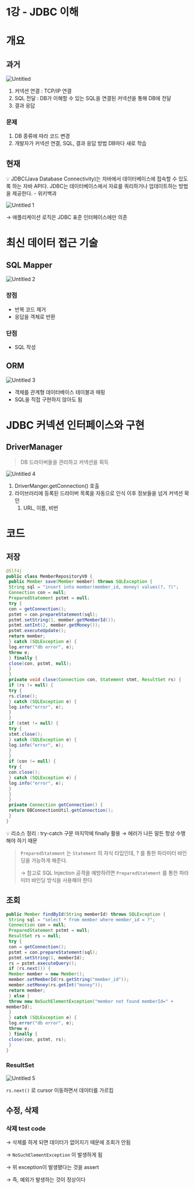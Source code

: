 # 1강 - JDBC 이해

# 개요

## 과거

![Untitled](https://user-images.githubusercontent.com/61227459/184537361-0df3241f-4477-42ff-b400-f4ee0443da46.png)

1. 커넥션 연결 : TCP/IP 연결
2. SQL 전달 : DB가 이해할 수 있는 SQL을 연결된 커넥션을 통해 DB에 전달
3. 결과 응답

### 문제

1. DB 종류에 따라 코드 변경
2. 개발자가 커넥션 연결, SQL, 결과 응답 방법 DB마다 새로 학습

## 현재

<aside>
💡 JDBC(Java Database Connectivity)는 자바에서 데이터베이스에 접속할 수 있도록 하는 자바 API다. JDBC는 데이터베이스에서 자료를 쿼리하거나 업데이트하는 방법을 제공한다. - 위키백과

</aside>

![Untitled 1](https://user-images.githubusercontent.com/61227459/184537356-11901441-02c9-44d0-8920-2345b549b500.png)

→ 애플리케이션 로직은 JDBC 표준 인터페이스에만 의존

# 최신 데이터 접근 기술

## SQL Mapper

![Untitled 2](https://user-images.githubusercontent.com/61227459/184537357-be91815d-78b5-4995-80de-e9a0435bbfbe.png)

### 장점

- 반복 코드 제거
- 응답을 객체로 반환

### 단점

- SQL 작성

## ORM

![Untitled 3](https://user-images.githubusercontent.com/61227459/184537358-15dda8bb-01f4-4dd9-99e1-5469480eb40e.png)

- 객체를 관계형 데이터베이스 테이블과 매핑
- SQL을 직접 구현하지 않아도 됨

# JDBC 커넥션 인터페이스와 구현

## DriverManager

> DB 드라이버들을 관리하고 커넥션을 획득
>


![Untitled 4](https://user-images.githubusercontent.com/61227459/184537359-fd87693f-74da-466b-aee2-2d40f9cc9a16.png)

1. DriverManger.getConnection() 호출
2. 라이브러리에 등록된 드라이버 목록을 자동으로 인식 이후 정보들을 넘겨 커넥션 확인
    1. URL, 이름, 비번

# 코드

## 저장

```java
@Slf4j
public class MemberRepositoryV0 {
 public Member save(Member member) throws SQLException {
 String sql = "insert into member(member_id, money) values(?, ?)";
 Connection con = null;
 PreparedStatement pstmt = null;
 try {
 con = getConnection();
 pstmt = con.prepareStatement(sql);
 pstmt.setString(1, member.getMemberId());
 pstmt.setInt(2, member.getMoney());
 pstmt.executeUpdate();
 return member;
 } catch (SQLException e) {
 log.error("db error", e);
 throw e;
 } finally {
 close(con, pstmt, null);
 }
 }
 private void close(Connection con, Statement stmt, ResultSet rs) {
 if (rs != null) {
 try {
 rs.close();
 } catch (SQLException e) {
 log.info("error", e);
 }
 }
 if (stmt != null) {
 try {
 stmt.close();
 } catch (SQLException e) {
 log.info("error", e);
 }
 }
 if (con != null) {
 try {
 con.close();
 } catch (SQLException e) {
 log.info("error", e);
 }
 }
 }
 private Connection getConnection() {
 return DBConnectionUtil.getConnection();
 }
}
```

<aside>
💡 리소스 정리 : try-catch 구문 마지막에 finally 활용 → 에러가 나든 말든 항상 수행해야 하기 때문

</aside>

> `PreparedStatement` 는 `Statement` 의 자식 타입인데, ? 를 통한 파라미터 바인딩을 가능하게 해준다.
> 
> 
> → 참고로 SQL Injection 공격을 예방하려면 `PreparedStatement` 를 통한 파라미터 바인딩 방식을 사용해야 한다
> 

## 조회

```java
public Member findById(String memberId) throws SQLException {
 String sql = "select * from member where member_id = ?";
 Connection con = null;
 PreparedStatement pstmt = null;
 ResultSet rs = null;
 try {
 con = getConnection();
 pstmt = con.prepareStatement(sql);
 pstmt.setString(1, memberId);
 rs = pstmt.executeQuery();
 if (rs.next()) {
 Member member = new Member();
 member.setMemberId(rs.getString("member_id"));
 member.setMoney(rs.getInt("money"));
 return member;
 } else {
 throw new NoSuchElementException("member not found memberId=" +
memberId);
 }
 } catch (SQLException e) {
 log.error("db error", e);
 throw e;
 } finally {
 close(con, pstmt, rs);
 }
}
```

### ResultSet


![Untitled 5](https://user-images.githubusercontent.com/61227459/184537360-dd3c938d-4615-4d3d-9ec5-e330f4c8baea.png)

`rs.next()` 로 cursor 이동하면서 데이터를 가르킴

## 수정, 삭제

### 삭제 test code

→ 삭제를 하게 되면 데이터가 없어지기 때문에 조회가 안됨

→ `NoSuchElementException` 이 발생하게 됨

→ 위 exception이 발생됐다는 것을 assert

→ 즉, 예외가 발생하는 것이 정상이다